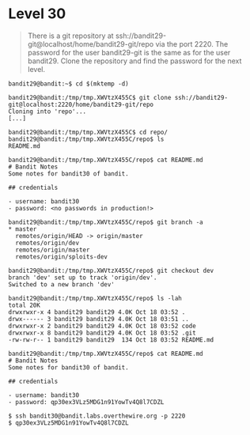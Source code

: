 # Level 30
> There is a git repository at ssh://bandit29-git@localhost/home/bandit29-git/repo via the port 2220. The password for the user bandit29-git is the same as for the user bandit29.
> Clone the repository and find the password for the next level.

```shell
bandit29@bandit:~$ cd $(mktemp -d)

bandit29@bandit:/tmp/tmp.XWVtzX455C$ git clone ssh://bandit29-git@localhost:2220/home/bandit29-git/repo
Cloning into 'repo'...
[...]

bandit29@bandit:/tmp/tmp.XWVtzX455C$ cd repo/
bandit29@bandit:/tmp/tmp.XWVtzX455C/repo$ ls
README.md

bandit29@bandit:/tmp/tmp.XWVtzX455C/repo$ cat README.md 
# Bandit Notes
Some notes for bandit30 of bandit.

## credentials

- username: bandit30
- password: <no passwords in production!>

bandit29@bandit:/tmp/tmp.XWVtzX455C/repo$ git branch -a
* master
  remotes/origin/HEAD -> origin/master
  remotes/origin/dev
  remotes/origin/master
  remotes/origin/sploits-dev

bandit29@bandit:/tmp/tmp.XWVtzX455C/repo$ git checkout dev
branch 'dev' set up to track 'origin/dev'.
Switched to a new branch 'dev'

bandit29@bandit:/tmp/tmp.XWVtzX455C/repo$ ls -lah
total 20K
drwxrwxr-x 4 bandit29 bandit29 4.0K Oct 18 03:52 .
drwx------ 3 bandit29 bandit29 4.0K Oct 18 03:51 ..
drwxrwxr-x 2 bandit29 bandit29 4.0K Oct 18 03:52 code
drwxrwxr-x 8 bandit29 bandit29 4.0K Oct 18 03:52 .git
-rw-rw-r-- 1 bandit29 bandit29  134 Oct 18 03:52 README.md

bandit29@bandit:/tmp/tmp.XWVtzX455C/repo$ cat README.md 
# Bandit Notes
Some notes for bandit30 of bandit.

## credentials

- username: bandit30
- password: qp30ex3VLz5MDG1n91YowTv4Q8l7CDZL

$ ssh bandit30@bandit.labs.overthewire.org -p 2220
$ qp30ex3VLz5MDG1n91YowTv4Q8l7CDZL
```
